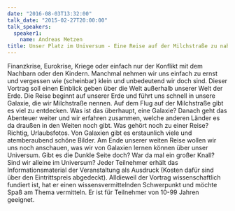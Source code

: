 ```yaml
---
date: "2016-08-03T13:32:00"
talk_date: "2015-02-27T20:00:00"
talk_speakers:
  speaker1:
    name: Andreas Metzen
title: Unser Platz im Universum - Eine Reise auf der Milchstraße zu nahen und fernen Ländern
---
```


Finanzkrise, Eurokrise, Kriege oder einfach nur der Konflikt mit dem Nachbarn oder den Kindern. Manchmal nehmen wir uns einfach zu ernst und vergessen wie (scheinbar) klein und unbedeutend wir doch sind. Dieser Vortrag soll einen Einblick geben über die Welt außerhalb unserer Welt der Erde. Die Reise beginnt auf unserer Erde und führt uns schnell in unsere Galaxie, die wir Milchstraße nennen. Auf dem Flug auf der Milchstraße gibt es viel zu entdecken. Was ist das überhaupt, eine Galaxie? Danach geht das Abenteuer weiter und wir erfahren zusammen, welche anderen Länder es da draußen in den Weiten noch gibt. Was gehört noch zu einer Reise? Richtig, Urlaubsfotos. Von Galaxien gibt es erstaunlich viele und atemberaubend schöne Bilder. Am Ende unserer weiten Reise wollen wir uns noch anschauen, was wir von Galaxien lernen können über unser Universum. Gibt es die Dunkle Seite doch? War da mal ein großer Knall? Sind wir alleine im Universum? Jeder Teilnehmer erhält das Informationsmaterial der Veranstaltung als Ausdruck (Kosten dafür sind über den Eintrittspreis abgedeckt). Alldieweil der Vortrag wissenschaftlich fundiert ist, hat er einen wissensvermittelnden Schwerpunkt und möchte Spaß am Thema vermitteln. Er ist für Teilnehmer von 10-99 Jahren geeignet.
